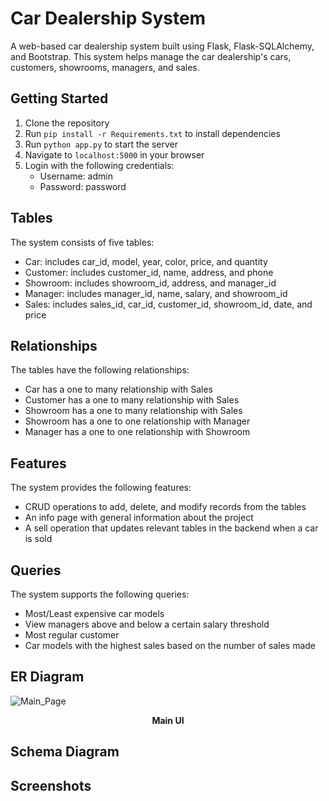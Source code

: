 # Car Dealership System

A web-based car dealership system built using Flask, Flask-SQLAlchemy, and Bootstrap. This system helps manage the car dealership's cars, customers, showrooms, managers, and sales.

## Getting Started

1. Clone the repository
2. Run `pip install -r Requirements.txt` to install dependencies
3. Run `python app.py` to start the server
4. Navigate to `localhost:5000` in your browser
5. Login with the following credentials:
   - Username: admin
   - Password: password

## Tables

The system consists of five tables:

- Car: includes car_id, model, year, color, price, and quantity
- Customer: includes customer_id, name, address, and phone
- Showroom: includes showroom_id, address, and manager_id
- Manager: includes manager_id, name, salary, and showroom_id
- Sales: includes sales_id, car_id, customer_id, showroom_id, date, and price

## Relationships

The tables have the following relationships:

- Car has a one to many relationship with Sales
- Customer has a one to many relationship with Sales
- Showroom has a one to many relationship with Sales
- Showroom has a one to one relationship with Manager
- Manager has a one to one relationship with Showroom

## Features

The system provides the following features:

- CRUD operations to add, delete, and modify records from the tables
- An info page with general information about the project
- A sell operation that updates relevant tables in the backend when a car is sold

## Queries

The system supports the following queries:

- Most/Least expensive car models
- View managers above and below a certain salary threshold
- Most regular customer
- Car models with the highest sales based on the number of sales made

## ER Diagram

![Main_Page](https://user-images.githubusercontent.com/95089491/217521613-8fdc1db1-e3d3-4d54-ba08-261240c90bf7.jpg)
<p align="center">
  <strong>Main UI</strong>
</p>

## Schema Diagram

<!-- ![Main_Page](https://user-images.githubusercontent.com/95089491/217521613-8fdc1db1-e3d3-4d54-ba08-261240c90bf7.jpg)
<p align="center">
  <strong>Main UI</strong>
</p> -->

## Screenshots

<!-- ![Main_Page](https://user-images.githubusercontent.com/95089491/217521613-8fdc1db1-e3d3-4d54-ba08-261240c90bf7.jpg)
<p align="center">
  <strong>Main UI</strong>
</p>

![Main_Page](https://user-images.githubusercontent.com/95089491/217521613-8fdc1db1-e3d3-4d54-ba08-261240c90bf7.jpg)
<p align="center">
  <strong>Main UI</strong>
</p> -->











